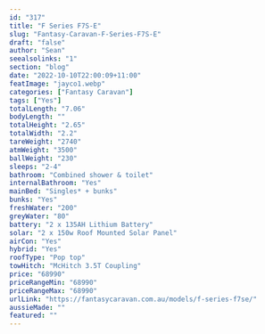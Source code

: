 ```yaml
---
id: "317"
title: "F Series F7S-E"
slug: "Fantasy-Caravan-F-Series-F7S-E"
draft: "false"
author: "Sean"
seealsolinks: "1"
section: "blog"
date: "2022-10-10T22:00:09+11:00"
featImage: "jayco1.webp"
categories: ["Fantasy Caravan"]
tags: ["Yes"]
totalLength: "7.06"
bodyLength: ""
totalHeight: "2.65"
totalWidth: "2.2"
tareWeight: "2740"
atmWeight: "3500"
ballWeight: "230"
sleeps: "2-4"
bathroom: "Combined shower & toilet"
internalBathroom: "Yes"
mainBed: "Singles* + bunks"
bunks: "Yes"
freshWater: "200"
greyWater: "80"
battery: "2 x 135AH Lithium Battery"
solar: "2 x 150w Roof Mounted Solar Panel"
airCon: "Yes"
hybrid: "Yes"
roofType: "Pop top"
towHitch: "McHitch 3.5T Coupling"
price: "68990"
priceRangeMin: "68990"
priceRangeMax: "68990"
urlLink: "https://fantasycaravan.com.au/models/f-series-f7se/"
aussieMade: ""
featured: ""
---
```

